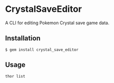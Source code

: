 # CrystalSaveEditor

A CLI for editing Pokemon Crystal save game data.

## Installation

    $ gem install crystal_save_editor

## Usage

    thor list
